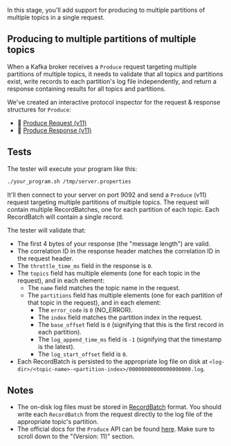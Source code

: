 In this stage, you'll add support for producing to multiple partitions of multiple topics in a single request.

## Producing to multiple partitions of multiple topics

When a Kafka broker receives a `Produce` request targeting multiple partitions of multiple topics, it needs to validate that all topics and partitions exist, write records to each partition's log file independently, and return a response containing results for all topics and partitions.

We've created an interactive protocol inspector for the request & response structures for `Produce`:

- 🔎 [Produce Request (v11)](example.com)
- 🔎 [Produce Response (v11)](example.com)

## Tests

The tester will execute your program like this:

```bash
./your_program.sh /tmp/server.properties
```

It'll then connect to your server on port 9092 and send a `Produce` (v11) request targeting multiple partitions of multiple topics. The request will contain multiple RecordBatches, one for each partition of each topic. Each RecordBatch will contain a single record.

The tester will validate that:

- The first 4 bytes of your response (the "message length") are valid.
- The correlation ID in the response header matches the correlation ID in the request header.
- The `throttle_time_ms` field in the response is `0`.
- The `topics` field has multiple elements (one for each topic in the request), and in each element:
  - The `name` field matches the topic name in the request.
  - The `partitions` field has multiple elements (one for each partition of that topic in the request), and in each element:
    - The `error_code` is `0` (NO_ERROR).
    - The `index` field matches the partition index in the request.
    - The `base_offset` field is `0` (signifying that this is the first record in each partition).
    - The `log_append_time_ms` field is `-1` (signifying that the timestamp is the latest).
    - The `log_start_offset` field is `0`.
- Each RecordBatch is persisted to the appropriate log file on disk at `<log-dir>/<topic-name>-<partition-index>/00000000000000000000.log`.

## Notes

- The on-disk log files must be stored in [RecordBatch](https://kafka.apache.org/documentation/#recordbatch) format. You should write each `RecordBatch` from the request directly to the log file of the appropriate topic's partition.
- The official docs for the `Produce` API can be found [here](https://kafka.apache.org/protocol.html#The_Messages_Produce). Make sure to scroll down to the "(Version: 11)" section.